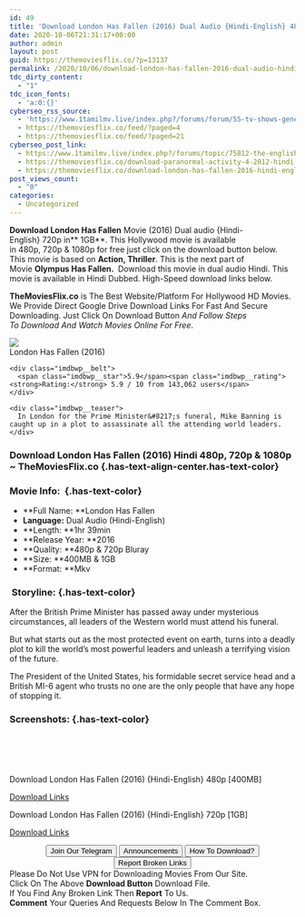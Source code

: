 ```yaml
---
id: 49
title: 'Download London Has Fallen (2016) Dual Audio {Hindi-English} 480p [400MB] || 720p [1GB]'
date: 2020-10-06T21:31:17+00:00
author: admin
layout: post
guid: https://themoviesflix.co/?p=13137
permalink: /2020/10/06/download-london-has-fallen-2016-dual-audio-hindi-english-480p-400mb-720p-1gb/
tdc_dirty_content:
  - "1"
tdc_icon_fonts:
  - 'a:0:{}'
cyberseo_rss_source:
  - 'https://www.1tamilmv.live/index.php?/forums/forum/55-tv-shows-general-videos.xml/&page=3'
  - https://themoviesflix.co/feed/?paged=4
  - https://themoviesflix.co/feed/?paged=21
cyberseo_post_link:
  - https://www.1tamilmv.live/index.php?/forums/topic/75812-the-english-game-2020english-season-1-720p-hd-webdl-dd51-x264-61gb/
  - https://themoviesflix.co/download-paranormal-activity-4-2012-hindi-english-720p/
  - https://themoviesflix.co/download-london-has-fallen-2016-hindi-english-480p-720p/
post_views_count:
  - "0"
categories:
  - Uncategorized
---
```

**Download London Has Fallen**&nbsp;Movie&nbsp;(2016)&nbsp;Dual audio&nbsp;{Hindi-English}&nbsp;720p&nbsp;in**&nbsp;1GB**. This Hollywood movie is available in&nbsp;480p,&nbsp;720p&nbsp;&&nbsp;1080p&nbsp;for free just click on the download button below. This movie is based on&nbsp;**Action, Thriller**. This is the next part of Movie&nbsp;**Olympus Has Fallen.&nbsp;**&nbsp;Download this movie in dual audio Hindi. This movie is available in Hindi Dubbed. High-Speed download links below.

**TheMoviesFlix.co**&nbsp;is The Best Website/Platform For Hollywood HD Movies. We Provide Direct Google Drive Download Links For Fast And Secure Downloading. Just Click On Download Button&nbsp;_And Follow Steps To&nbsp;Download And Watch Movies Online For Free_.

<div class="imdbwp imdbwp--movie dark">
  <div class="imdbwp__thumb">
    <a class="imdbwp__link" target="_blank" title="London Has Fallen" href="https://www.imdb.com/title/tt3300542/" rel="nofollow noopener noreferrer"><img class="imdbwp__img" src="https://m.media-amazon.com/images/M/MV5BMTY1ODY2MTgwM15BMl5BanBnXkFtZTgwOTY3Nzc3NzE@._V1_SX300.jpg" /></a>
  </div>
  
  <div class="imdbwp__content">
    <div class="imdbwp__header">
      <span class="imdbwp__title">London Has Fallen</span> (2016)
    </div>
    
    <div class="imdbwp__belt">
      <span class="imdbwp__star">5.9</span><span class="imdbwp__rating"><strong>Rating:</strong> 5.9 / 10 from 143,062 users</span>
    </div>
    
    <div class="imdbwp__teaser">
      In London for the Prime Minister&#8217;s funeral, Mike Banning is caught up in a plot to assassinate all the attending world leaders.
    </div>
  </div>
</div>

### Download&nbsp;**London Has Fallen**&nbsp;(2016) Hindi 480p, 720p & 1080p&nbsp; ~ TheMoviesFlix.co {.has-text-align-center.has-text-color}

### Movie Info:&nbsp; {.has-text-color}

  * **Full Name:&nbsp;**London Has Fallen
  * **Language:**&nbsp;Dual Audio (Hindi-English)
  * **Length:&nbsp;**1hr 39min
  * **Release Year:&nbsp;**2016
  * **Quality:&nbsp;**480p & 720p Bluray
  * **Size:&nbsp;**400MB & 1GB
  * **Format:&nbsp;**Mkv

### &nbsp;Storyline: {.has-text-color}

After the British Prime Minister has passed away under mysterious circumstances, all leaders of the Western world must attend his funeral.

But what starts out as the most protected event on earth, turns into a deadly plot to kill the world’s most powerful leaders and unleash a terrifying vision of the future.

The President of the United States, his formidable secret service head and a British MI-6 agent who trusts no one are the only people that have any hope of stopping it.

### Screenshots: {.has-text-color}

<div class="wp-block-image">
  <figure class="aligncenter"><img src="https://i.imgur.com/LU460lR.jpg" alt /></figure>
</div>

<div class="wp-block-image">
  <figure class="aligncenter"><img src="https://i.imgur.com/A6UHj1l.jpg" alt /></figure>
</div>

<div class="wp-block-image">
  <figure class="aligncenter"><img src="https://i.imgur.com/x54wWPK.jpg" alt /></figure>
</div>

<div class="wp-block-image">
  <figure class="aligncenter"><img src="https://i.imgur.com/nhrXrx5.jpg" alt /></figure>
</div>

<div class="wp-block-image">
  <figure class="aligncenter"><img src="https://i.imgur.com/020G1o3.jpg" alt /></figure>
</div>

<p class="has-text-align-center has-text-color has-medium-font-size">
  Download London Has Fallen (2016) {Hindi-English} 480p [400MB]
</p>

<span class="mb-center maxbutton-3-center"><span class="maxbutton-3-container mb-container"><a class="maxbutton-3 maxbutton maxbutton-post-button" target="_blank" rel="nofollow noopener noreferrer" href="https://coinquint.com/a12738/"><span class="mb-text">Download Links</span></a></span></span>

<p class="has-text-align-center has-text-color has-medium-font-size">
  Download London Has Fallen (2016) {Hindi-English} 720p [1GB]
</p>

<span class="mb-center maxbutton-3-center"><span class="maxbutton-3-container mb-container"><a class="maxbutton-3 maxbutton maxbutton-post-button" target="_blank" rel="nofollow noopener noreferrer" href="https://coinquint.com/a12740/"><span class="mb-text">Download Links</span></a></span></span>

<center>
</center>

<center>
  <a href="https://t.me/themoviesflixcom" target="_blank" data-wpel-link="external" rel="nofollow external noopener noreferrer"><button class="button button5">Join Our Telegram</button></a> <a href="https://themoviesflix.co/download-london-has-fallen-2016-hindi-english-480p-720p/#" target="_blank" data-wpel-link="external" rel="nofollow external noopener noreferrer"><button class="button button5">Announcements</button></a> <a href="https://themoviesflix.com/how-to-download/" target="_blank" data-wpel-link="external" rel="nofollow external noopener noreferrer"><button class="button button5">How To Download?</button></a> <a href="https://themoviesflix.co/download-london-has-fallen-2016-hindi-english-480p-720p/#" target="_blank" data-wpel-link="external" rel="nofollow external noopener noreferrer"><button class="button button5">Report Broken Links</button></a>
</center>

<div class="alert alert-danger">
  Please Do Not Use VPN for Downloading Movies From Our Site.
</div>

<div class="alert alert-success">
  Click On The Above <strong>Download Button</strong> Download File.
</div>

<div class="alert alert-warning">
  If You Find Any Broken Link Then <strong>Report</strong> To Us.
</div>

<div class="alert alert-info">
  <strong>Comment</strong> Your Queries And Requests Below In The Comment Box.
</div>
